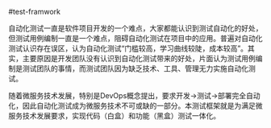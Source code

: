 #test-framwork
<P>自动化测试一直是软件项目开发的一个难点，大家都能认识到测试自动化的好处，但测试用例编制一直是一个难点，阻碍自动化测试在项目中的应用。普遍对自动化测试认识存在误区，认为自动化测试“门槛较高，学习曲线较陡，成本较高”。其实，主要原因是开发团队没有认识到自动化测试带来的好处，片面认为测试用例编制是测试团队的事情，而测试团队因为缺乏技术、工具、管理无力实施自动化测试。</P>
随着微服务技术发展，特别是DevOps概念提出，要求开发->测试->部署完全自动化，因此自动化测试成为微服务技术不可或缺的一部分。本测试框架就是为满足微服务技术发展要求，实现代码（白盒）和功能（黑盒）测试一体化。

